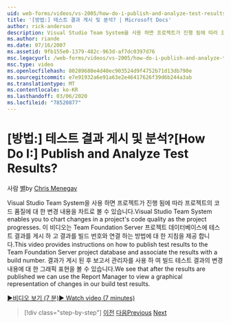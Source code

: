 ```yaml
---
uid: web-forms/videos/vs-2005/how-do-i-publish-and-analyze-test-results
title: '[방법:] 테스트 결과 게시 및 분석? | Microsoft Docs'
author: rick-anderson
description: Visual Studio Team System을 사용 하면 프로젝트가 진행 됨에 따라 프로젝트의 코드 품질에 대 한 변경 내용을 차트로 볼 수 있습니다. 이 비디오는 다음을 제공 하는 방법에 대 한 지침을 제공 합니다.
ms.author: riande
ms.date: 07/16/2007
ms.assetid: 9fb155e0-1379-482c-963d-af7dc0397d76
msc.legacyurl: /web-forms/videos/vs-2005/how-do-i-publish-and-analyze-test-results
msc.type: video
ms.openlocfilehash: 80289680e4d40ec903524d9f4752b71d13db790e
ms.sourcegitcommit: e7e91932a6e91a63e2e46417626f39d6b244a3ab
ms.translationtype: MT
ms.contentlocale: ko-KR
ms.lasthandoff: 03/06/2020
ms.locfileid: "78520877"
---
```

# <a name="how-do-i-publish-and-analyze-test-results"></a><span data-ttu-id="2827c-105">[방법:] 테스트 결과 게시 및 분석?</span><span class="sxs-lookup"><span data-stu-id="2827c-105">[How Do I:] Publish and Analyze Test Results?</span></span>

<span data-ttu-id="2827c-106">사람 [별](https://twitter.com/CMenegay)</span><span class="sxs-lookup"><span data-stu-id="2827c-106">by [Chris Menegay](https://twitter.com/CMenegay)</span></span>

<span data-ttu-id="2827c-107">Visual Studio Team System을 사용 하면 프로젝트가 진행 됨에 따라 프로젝트의 코드 품질에 대 한 변경 내용을 차트로 볼 수 있습니다.</span><span class="sxs-lookup"><span data-stu-id="2827c-107">Visual Studio Team System enables you to chart changes in a project's code quality as the project progresses.</span></span> <span data-ttu-id="2827c-108">이 비디오는 Team Foundation Server 프로젝트 데이터베이스에 테스트 결과를 게시 하 고 결과를 빌드 번호와 연결 하는 방법에 대 한 지침을 제공 합니다.</span><span class="sxs-lookup"><span data-stu-id="2827c-108">This video provides instructions on how to publish test results to the Team Foundation Server project database and associate the results with a build number.</span></span> <span data-ttu-id="2827c-109">결과가 게시 된 후 보고서 관리자를 사용 하 여 빌드 테스트 결과의 변경 내용에 대 한 그래픽 표현을 볼 수 있습니다.</span><span class="sxs-lookup"><span data-stu-id="2827c-109">We see that after the results are published we can use the Report Manager to view a graphical representation of changes in our build test results.</span></span>

[<span data-ttu-id="2827c-110">&#9654;비디오 보기 (7 분)</span><span class="sxs-lookup"><span data-stu-id="2827c-110">&#9654; Watch video (7 minutes)</span></span>](https://channel9.msdn.com/Blogs/ASP-NET-Site-Videos/how-do-i-publish-and-analyze-test-results)

> [!div class="step-by-step"]
> <span data-ttu-id="2827c-111">[이전](how-do-i-use-generic-tests.md)
> [다음](how-do-i-discover-application-changes-prior-to-deployment.md)</span><span class="sxs-lookup"><span data-stu-id="2827c-111">[Previous](how-do-i-use-generic-tests.md)
[Next](how-do-i-discover-application-changes-prior-to-deployment.md)</span></span>
